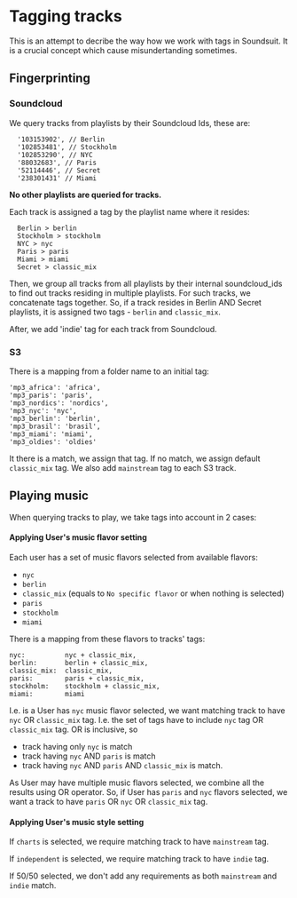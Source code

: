 # Tagging tracks

This is an attempt to decribe the way how we work with tags in Soundsuit.
It is a crucial concept which cause misundertanding sometimes.

## Fingerprinting

### Soundcloud

We query tracks from playlists by their Soundcloud Ids, these are:
```
  '103153902', // Berlin
  '102853481', // Stockholm
  '102853290', // NYC
  '88032683', // Paris
  '52114446', // Secret
  '238301431' // Miami
```

**No other playlists are queried for tracks.**

Each track is assigned a tag by the playlist name where it resides:

```
  Berlin > berlin
  Stockholm > stockholm
  NYC > nyc
  Paris > paris
  Miami > miami
  Secret > classic_mix
```

Then, we group all tracks from all playlists by their internal soundcloud_ids to find out
tracks residing in multiple playlists.
For such tracks, we concatenate tags together. So, if a track resides in Berlin AND Secret playlists,
it is assigned two tags - `berlin` and `classic_mix`.

After, we add 'indie' tag for each track from Soundcloud.

### S3

There is a mapping from a folder name to an initial tag:
```
'mp3_africa': 'africa',
'mp3_paris': 'paris',
'mp3_nordics': 'nordics',
'mp3_nyc': 'nyc',
'mp3_berlin': 'berlin',
'mp3_brasil': 'brasil',
'mp3_miami': 'miami',
'mp3_oldies': 'oldies'
```

It there is a match, we assign that tag. If no match, we assign default `classic_mix` tag.
We also add `mainstream` tag to each S3 track.

## Playing music

When querying tracks to play, we take tags into account in 2 cases:

#### Applying User's music flavor setting

Each user has a set of music flavors selected from available flavors:
- `nyc`
- `berlin`
- `classic_mix` (equals to `No specific flavor` or when nothing is selected)
- `paris`
- `stockholm`
- `miami`

There is a mapping from these flavors to tracks' tags:
```
nyc:          nyc + classic_mix,
berlin:       berlin + classic_mix,
classic_mix:  classic_mix,
paris:        paris + classic_mix,
stockholm:    stockholm + classic_mix,
miami:        miami
```

I.e. is a User has `nyc` music flavor selected, we want matching track to have `nyc` OR `classic_mix`
tag. I.e. the set of tags have to include `nyc` tag OR `classic_mix` tag. OR is inclusive, so

- track having only `nyc` is match
- track having `nyc` AND `paris` is match
- track having `nyc` AND `paris` AND `classic_mix` is match.

As User may have multiple music flavors selected, we combine all the results using OR operator.
So, if User has `paris` and `nyc` flavors selected, we want a track to have `paris` OR `nyc` OR
`classic_mix` tag.

#### Applying User's music style setting

If `charts` is selected, we require matching track to have `mainstream` tag.

If `independent` is selected, we require matching track to have `indie` tag.

If 50/50 selected, we don't add any requirements as both `mainstream` and `indie` match.
